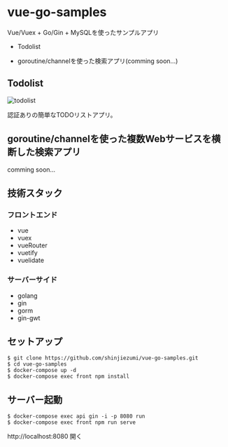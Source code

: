 # vue-go-samples
Vue/Vuex + Go/Gin + MySQLを使ったサンプルアプリ

- Todolist

- goroutine/channelを使った検索アプリ(comming soon...)

## Todolist
![todolist](https://user-images.githubusercontent.com/41136277/74259276-00336980-4d3b-11ea-81cd-ea75b3742971.png)

認証ありの簡単なTODOリストアプリ。

## goroutine/channelを使った複数Webサービスを横断した検索アプリ
comming soon...

## 技術スタック
### フロントエンド
- vue
- vuex
- vueRouter
- vuetify
- vuelidate

### サーバーサイド
- golang
- gin
- gorm
- gin-gwt

## セットアップ
```
$ git clone https://github.com/shinjiezumi/vue-go-samples.git
$ cd vue-go-samples
$ docker-compose up -d
$ docker-compose exec front npm install
```

## サーバー起動
```
$ docker-compose exec api gin -i -p 8080 run
$ docker-compose exec front npm run serve
```

http://localhost:8080 開く

